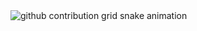<picture>
  <source media="(prefers-color-scheme: dark)" srcset="https://raw.githubusercontent.com/TooTryEveryThing/TooTryEveryThing/output/github-contribution-grid-snake-dark.svg">
  <source media="(prefers-color-scheme: light)" srcset="https://raw.githubusercontent.com/TooTryEveryThing/TooTryEveryThing/output/github-contribution-grid-snake.svg">
  <img alt="github contribution grid snake animation" src="https://raw.githubusercontent.com/TooTryEveryThing/TooTryEveryThing/output/github-contribution-grid-snake.svg">
</picture>
